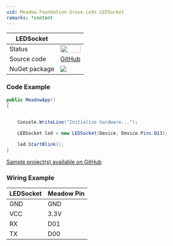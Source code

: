```yaml
---
uid: Meadow.Foundation.Grove.Leds.LEDSocket
remarks: *content
---
```


| LEDSocket | |
|--------|--------|
| Status | <img src="https://img.shields.io/badge/Working-brightgreen" style="width: auto; height: -webkit-fill-available;" /> |
| Source code | [GitHub](https://github.com/WildernessLabs/Meadow.Foundation.Grove/tree/main/Source/LEDSocket) |
| NuGet package | <a href="https://www.nuget.org/packages/Meadow.Foundation.Grove.Leds.LEDSocket/" target="_blank"><img src="https://img.shields.io/nuget/v/Meadow.Foundation.Grove.Leds.LEDSocket.svg?label=Meadow.Foundation.Grove.Leds.LEDSocket" /></a> |

### Code Example

```csharp
public MeadowApp()
{
    

    Console.WriteLine("Initialize hardware...");

    LEDSocket led = new LEDSocket(Device, Device.Pins.D13);

    led.StartBlink();
}

```

[Sample project(s) available on GitHub](https://github.com/WildernessLabs/Meadow.Foundation.Grove/tree/main/Source/LEDSocket/Sample/LEDSocket_Sample)

### Wiring Example

| LEDSocket | Meadow Pin |
|--------|------------|
| GND    | GND        |
| VCC    | 3.3V       |
| RX     | D01        |
| TX     | D00        |


















